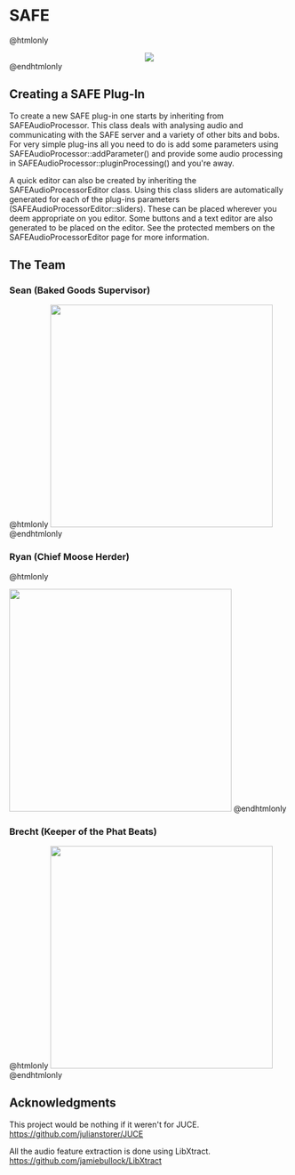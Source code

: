 SAFE
====

@htmlonly
<script type="text/javascript">

function getWidth()
{
	if (document.width !== undefined)
	{
		return document.width;
	}
	else
	{
		return document.body.offsetWidth;
	}
}

function getHeight()
{
	if (document.height !== undefined)
	{
		return document.height;
	}
	else
	{
		return document.body.offsetHeight;
	}
}

function releaseTheMoose()
{
	var title = document.getElementById("title");
	title.src = "titleAlone.png";
	title.onclick = "";

	var moose = document.createElement("img");
	moose.src = "mooseAlone.png";
	moose.style.position = "absolute";
	moose.style.left = title.offsetLeft + "px";
	moose.style.top = title.offsetTop + "px";
	moose.id = "moose";
	document.body.appendChild(moose);

	var xDirection = 2;
	var yDirection = 2;

	setInterval (function bounce()
		{
			if (moose.x < 0 || moose.x > (getWidth() - moose.width))
				xDirection *= -1;

			if (moose.y < 0 || moose.y > (getHeight() - moose.height))
				yDirection *= -1;

			moose.style.left = moose.x + xDirection + "px";
			moose.style.top = moose.y + yDirection + "px";
		}, 10);
}
</script>

<div style="text-align: center">
	<img id="title" src="moose.png" onclick="releaseTheMoose()"/>
</div>
@endhtmlonly

## Creating a SAFE Plug-In
To create a new SAFE plug-in one starts by inheriting from SAFEAudioProcessor. This class
deals with analysing audio and communicating with the SAFE server and a variety of
other bits and bobs. For very simple plug-ins all you need to do is add some parameters using
SAFEAudioProcessor::addParameter() and provide some audio processing in 
SAFEAudioProcessor::pluginProcessing() and you're away.

A quick editor can also be created by inheriting the SAFEAudioProcessorEditor class.
Using this class sliders are automatically generated for each of the plug-ins parameters
(SAFEAudioProcessorEditor::sliders). These can be placed wherever you deem appropriate on you
editor. Some buttons and a text editor are also generated to be placed on the editor. See the 
protected members on the SAFEAudioProcessorEditor page for more information.

## The Team
### Sean (Baked Goods Supervisor)

@htmlonly
<img style="width: 400px; height: auto" src="sean.jpg"/>
@endhtmlonly

### Ryan (Chief Moose Herder)

@htmlonly
<script type="text/javascript">
function toggleRyan()
{
	if (typeof toggleRyan.current == 'undefined')
	{
		toggleRyan.current = 0;
	}

	if (toggleRyan.current)
	{
		document.getElementById("ryan").src="ryan.jpg";
		toggleRyan.current = 0;
	}
	else
	{
		document.getElementById("ryan").src="alpaca.jpg";
		toggleRyan.current = 1;
	}
}
</script>

<img id="ryan" style="width: 400px; height: auto" src="ryan.jpg" onclick="toggleRyan()"/>
@endhtmlonly

### Brecht (Keeper of the Phat Beats)

@htmlonly
<img style="width: 400px; height: auto" src="brecht.jpg"/>
@endhtmlonly

## Acknowledgments 

This project would be nothing if it weren't for JUCE.
https://github.com/julianstorer/JUCE

All the audio feature extraction is done using LibXtract.
https://github.com/jamiebullock/LibXtract
